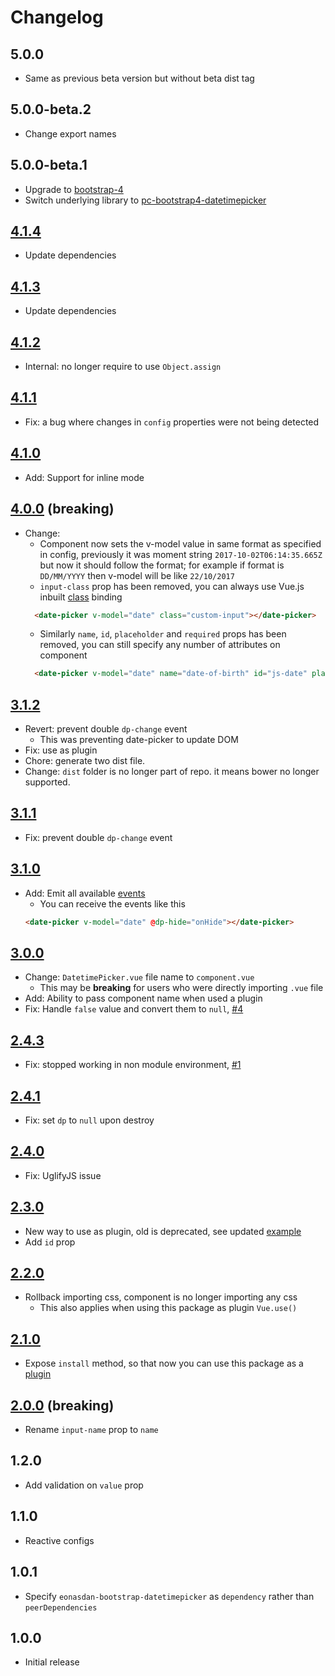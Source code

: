 # Changelog

## 5.0.0
* Same as previous beta version but without beta dist tag

## 5.0.0-beta.2
* Change export names 

## 5.0.0-beta.1
* Upgrade to [bootstrap-4](https://github.com/pingcheng/bootstrap4-datetimepicker)
* Switch underlying library to [pc-bootstrap4-datetimepicker](https://github.com/pingcheng/bootstrap4-datetimepicker)

## [4.1.4](https://github.com/ankurk91/vue-bootstrap-datetimepicker/compare/4.1.3...4.1.4)
* Update dependencies

## [4.1.3](https://github.com/ankurk91/vue-bootstrap-datetimepicker/compare/4.1.2...4.1.3)
* Update dependencies

## [4.1.2](https://github.com/ankurk91/vue-bootstrap-datetimepicker/compare/4.1.1...4.1.2) 
* Internal: no longer require to use `Object.assign`

## [4.1.1](https://github.com/ankurk91/vue-bootstrap-datetimepicker/compare/4.1.0...4.1.1) 
* Fix: a bug where changes in `config` properties were not being detected

## [4.1.0](https://github.com/ankurk91/vue-bootstrap-datetimepicker/compare/4.0.0...4.1.0) 
* Add: Support for inline mode
        
## [4.0.0](https://github.com/ankurk91/vue-bootstrap-datetimepicker/compare/3.1.2...4.0.0) (breaking)
* Change:
    - Component now sets the v-model value in same format as specified in config, previously it was moment string `2017-10-02T06:14:35.665Z` but now it should follow the format; for example if format is `DD/MM/YYYY` then v-model will be like `22/10/2017`
    - `input-class` prop has been removed, you can always use Vue.js inbuilt [class](https://vuejs.org/v2/guide/class-and-style.html#With-Components) binding
    ```html
      <date-picker v-model="date" class="custom-input"></date-picker>
    ```   
    - Similarly `name`, `id`, `placeholder` and `required` props has been removed, you can still specify any number of attributes on component
    ```html
      <date-picker v-model="date" name="date-of-birth" id="js-date" placeholder="Select date" aria-required="true"></date-picker>
    ```
    
## [3.1.2](https://github.com/ankurk91/vue-bootstrap-datetimepicker/compare/3.1.1...3.1.2)
* Revert: prevent double `dp-change` event
    - This was preventing date-picker to update DOM
* Fix: use as plugin
* Chore: generate two dist file.
* Change: `dist` folder is no longer part of repo. it means bower no longer supported.

## [3.1.1](https://github.com/ankurk91/vue-bootstrap-datetimepicker/compare/3.1.0...3.1.1)
* Fix: prevent double `dp-change` event

## [3.1.0](https://github.com/ankurk91/vue-bootstrap-datetimepicker/compare/3.0.0...3.1.0)
* Add: Emit all available [events](eonasdan.github.io/bootstrap-datetimepicker/Events/)
    - You can receive the events like this
    ```html
    <date-picker v-model="date" @dp-hide="onHide"></date-picker>
    ```

## [3.0.0](https://github.com/ankurk91/vue-bootstrap-datetimepicker/compare/2.4.3...3.0.0)
* Change: `DatetimePicker.vue` file name to `component.vue`
    - This may be **breaking** for users who were directly importing `.vue` file
* Add: Ability to pass component name when used a plugin
* Fix: Handle `false` value and convert them to `null`, [#4](https://github.com/ankurk91/vue-bootstrap-datetimepicker/issues/4)

## [2.4.3](https://github.com/ankurk91/vue-bootstrap-datetimepicker/compare/2.4.2...2.4.3)
- Fix: stopped working in non module environment, [#1](https://github.com/ankurk91/vue-bootstrap-datetimepicker/issues/1)

## [2.4.1](https://github.com/ankurk91/vue-bootstrap-datetimepicker/compare/2.4.0...2.4.1)
- Fix: set `dp` to `null` upon destroy

## [2.4.0](https://github.com/ankurk91/vue-bootstrap-datetimepicker/compare/2.3.0...2.4.0)
- Fix: UglifyJS issue 

## [2.3.0](https://github.com/ankurk91/vue-bootstrap-datetimepicker/compare/2.2.0...2.3.0) 
- New way to use as plugin, old is deprecated, see updated [example](https://github.com/ankurk91/vue-bootstrap-datetimepicker#as-plugin)
- Add `id` prop
 
## [2.2.0](https://github.com/ankurk91/vue-bootstrap-datetimepicker/compare/2.1.0...2.2.0)
- Rollback importing css, component is no longer importing any css
    - This also applies when using this package as plugin `Vue.use()`
 
## [2.1.0](https://github.com/ankurk91/vue-bootstrap-datetimepicker/compare/2.0.0...2.1.0) 
* Expose `install` method, so that now you can use this package as a [plugin](https://vuejs.org/v2/guide/plugins.html)

## [2.0.0](https://github.com/ankurk91/vue-bootstrap-datetimepicker/compare/1.2.0...2.0.0) (breaking)
- Rename `input-name` prop to `name`

## 1.2.0
* Add validation on `value` prop

## 1.1.0
* Reactive configs 

## 1.0.1
* Specify ``eonasdan-bootstrap-datetimepicker`` as ``dependency`` rather than ``peerDependencies``

## 1.0.0
- Initial release
